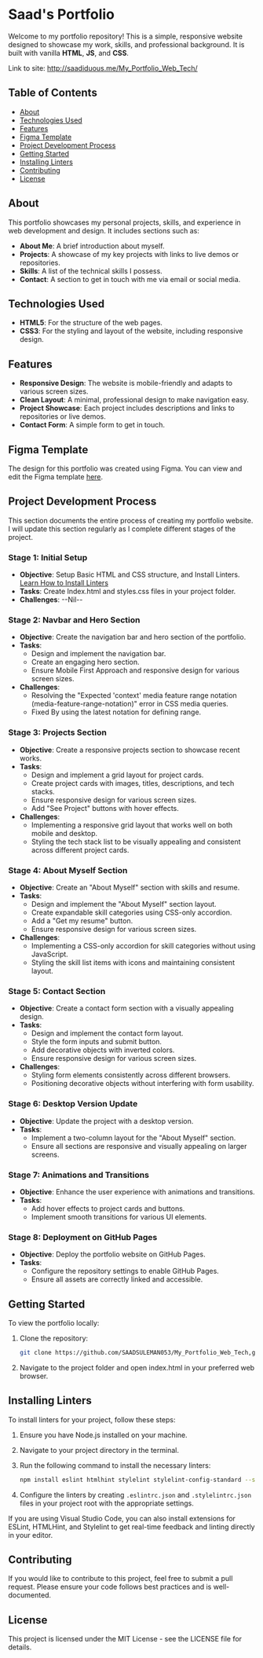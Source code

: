 # Saad's Portfolio

Welcome to my portfolio repository! This is a simple, responsive website designed to showcase my work, skills, and professional background. It is built with vanilla **HTML**, **JS**, and **CSS**.

Link to site:
http://saadiduous.me/My_Portfolio_Web_Tech/

## Table of Contents
- [About](#about)
- [Technologies Used](#technologies-used)
- [Features](#features)
- [Figma Template](#figma-template)
- [Project Development Process](#project-development-process)
- [Getting Started](#getting-started)
- [Installing Linters](#installing-linters)
- [Contributing](#contributing)
- [License](#license)

## About
This portfolio showcases my personal projects, skills, and experience in web development and design. It includes sections such as:
- **About Me**: A brief introduction about myself.
- **Projects**: A showcase of my key projects with links to live demos or repositories.
- **Skills**: A list of the technical skills I possess.
- **Contact**: A section to get in touch with me via email or social media.

## Technologies Used
- **HTML5**: For the structure of the web pages.
- **CSS3**: For the styling and layout of the website, including responsive design.

## Features
- **Responsive Design**: The website is mobile-friendly and adapts to various screen sizes.
- **Clean Layout**: A minimal, professional design to make navigation easy.
- **Project Showcase**: Each project includes descriptions and links to repositories or live demos.
- **Contact Form**: A simple form to get in touch.

## Figma Template
The design for this portfolio was created using Figma. You can view and edit the Figma template [here](https://www.figma.com/design/vfmIHe237W5PFaJYI3kQF5/Microverse-Student-Project-1-(Copy)?node-id=0-1&t=JYRX1nmHmcaaMnXI-1e).


## Project Development Process
This section documents the entire process of creating my portfolio website. I will update this section regularly as I complete different stages of the project.

### Stage 1: Initial Setup
- **Objective**: Setup Basic HTML and CSS structure, and Install Linters. [Learn How to Install Linters](#installing-linters)
- **Tasks**: Create Index.html and styles.css files in your project folder.
- **Challenges**: --Nil--

### Stage 2: Navbar and Hero Section
- **Objective**: Create the navigation bar and hero section of the portfolio.
- **Tasks**: 
  - Design and implement the navigation bar.
  - Create an engaging hero section.
  - Ensure Mobile First Approach and responsive design for various screen sizes.
- **Challenges**: 
  - Resolving the "Expected 'context' media feature range notation (media-feature-range-notation)" error in CSS media queries.
  - Fixed By using the latest notation for defining range.

### Stage 3: Projects Section
- **Objective**: Create a responsive projects section to showcase recent works.
- **Tasks**:
  - Design and implement a grid layout for project cards.
  - Create project cards with images, titles, descriptions, and tech stacks.
  - Ensure responsive design for various screen sizes.
  - Add "See Project" buttons with hover effects.
- **Challenges**:
  - Implementing a responsive grid layout that works well on both mobile and desktop.
  - Styling the tech stack list to be visually appealing and consistent across different project cards.

### Stage 4: About Myself Section
- **Objective**: Create an "About Myself" section with skills and resume.
- **Tasks**:
  - Design and implement the "About Myself" section layout.
  - Create expandable skill categories using CSS-only accordion.
  - Add a "Get my resume" button.
  - Ensure responsive design for various screen sizes.
- **Challenges**:
  - Implementing a CSS-only accordion for skill categories without using JavaScript.
  - Styling the skill list items with icons and maintaining consistent layout.

### Stage 5: Contact Section
- **Objective**: Create a contact form section with a visually appealing design.
- **Tasks**:
  - Design and implement the contact form layout.
  - Style the form inputs and submit button.
  - Add decorative objects with inverted colors.
  - Ensure responsive design for various screen sizes.
- **Challenges**:
  - Styling form elements consistently across different browsers.
  - Positioning decorative objects without interfering with form usability.

### Stage 6: Desktop Version Update
- **Objective**: Update the project with a desktop version.
- **Tasks**:
  - Implement a two-column layout for the "About Myself" section.
  - Ensure all sections are responsive and visually appealing on larger screens.

### Stage 7: Animations and Transitions
- **Objective**: Enhance the user experience with animations and transitions.
- **Tasks**:
  - Add hover effects to project cards and buttons.
  - Implement smooth transitions for various UI elements.

### Stage 8: Deployment on GitHub Pages
- **Objective**: Deploy the portfolio website on GitHub Pages.
- **Tasks**:
  - Configure the repository settings to enable GitHub Pages.
  - Ensure all assets are correctly linked and accessible.

## Getting Started
To view the portfolio locally:
1. Clone the repository:  
   ```bash
   git clone https://github.com/SAADSULEMAN053/My_Portfolio_Web_Tech,git
   ```

2. Navigate to the project folder and open index.html in your preferred web browser.

## Installing Linters
To install linters for your project, follow these steps:
1. Ensure you have Node.js installed on your machine.
2. Navigate to your project directory in the terminal.
3. Run the following command to install the necessary linters:
   ```bash
   npm install eslint htmlhint stylelint stylelint-config-standard --save-dev
   ```

4. Configure the linters by creating `.eslintrc.json` and `.stylelintrc.json` files in your project root with the appropriate settings.

If you are using Visual Studio Code, you can also install extensions for ESLint, HTMLHint, and Stylelint to get real-time feedback and linting directly in your editor.

## Contributing
If you would like to contribute to this project, feel free to submit a pull request. Please ensure your code follows best practices and is well-documented.

## License
This project is licensed under the MIT License - see the LICENSE file for details.

